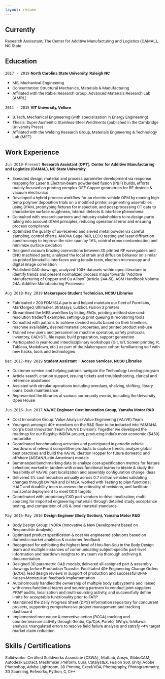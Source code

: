 ```yaml
---
layout: resume
---
```


<!---
Comment: Hi, if you stumbled to this section of my website looking for a professional resume, here it is a file (insert link) What you see below is a more informal illustration of my experiences and derived learnings. Thanks! ----- This is probably the best phase of life in terms of purely learning and relating concepts to problems around me; now that the learning process is less related to the fear of grades or ranking hierarchy. Unfortunately, that wasn't the case growing up.
* <span style="font-family:San Francisco, Roboto, Segoe UI; font-size:10pt;">TEXT| *ITALICS*
 | DOI:<a href="LINK" target="_blank"> TAG </a> </span>
-->



## Currently

<span style="font-family:San Francisco, Roboto, Segoe UI; font-size:10pt;"> Research Assisstant, The Center for Additive Manufacturing and Logistics (CAMAL), NC State 
</span> 

## Education

`2017 - 2019`
__<span style="font-family:San Francisco, Roboto, Segoe UI; font-size:10pt;"> North Carolina State University, Raleigh NC </span>__
- <span style="font-family:San Francisco, Roboto, Segoe UI; font-size:10pt;"> MS, Mechanical Engineering </span>
- <span style="font-family:San Francisco, Roboto, Segoe UI; font-size:10pt;"> Concentration: Structural Mechanics, Materials & Manufacturing </span>
- <span style="font-family:San Francisco, Roboto, Segoe UI; font-size:10pt;"> Affiliated with the Rabiei Research Group, Advanced Materials Research Lab (AMRL) </span>

`2011 - 2015`
__<span style="font-family:San Francisco, Roboto, Segoe UI; font-size:10pt;"> VIT  University, Vellore </span>__
- <span style="font-family:San Francisco, Roboto, Segoe UI; font-size:10pt;"> B.Tech, Mechanical Engineering (with specialization in Energy Engineering) </span>
- <span style="font-family:San Francisco, Roboto, Segoe UI; font-size:10pt;"> Thesis: Super-Austenitic Stainless-Steel Weldments (published in the Cambridge University Press) </span>
- <span style="font-family:San Francisco, Roboto, Segoe UI; font-size:10pt;"> Affiliated with the Welding Research Group, Materials Engineering & Technology Lab (MET) </span>                 

## Work Experience
`Jun 2019-Present`
 __<span style="font-family:San Francisco, Roboto, Segoe UI; font-size:10pt;"> Research Assistant (OPT), Center for Additive Manufacturing and Logistics (CAMAL), NC State University</span>__
- <span style="font-family:San Francisco, Roboto, Segoe UI; font-size:10pt;"> Executed design, material and process parameter development via response mapping for Laser & Electron-beam powder-bed fusion (PBF) builds, efforts mainly focused on printing complex OFE Copper geometries for RF devices & vacuum electronics</span>
- <span style="font-family:San Francisco, Roboto, Segoe UI; font-size:10pt;"> Developed a hybrid process workflow for an electric vehicle OEM by running high-temp polymer deposition trials on a modified printer, segmenting assemblies using DfAM, prototyping fixtures for inspection, and post-processing CT data to characterize surface roughness, internal defects & interface phenomena </span>
- <span style="font-family:San Francisco, Roboto, Segoe UI; font-size:10pt;"> Consulted with research partners and industry stakeholders to re-design parts taking into account DfAM principles, reducing operational error and ensuring process compliance </span>
- <span style="font-family:San Francisco, Roboto, Segoe UI; font-size:10pt;"> Optimized the quality of as-received and sieved metal powder via careful sampling, control charts, ANOVA Gage R&R, LECO testing and laser diffraction spectroscopy to improve the size span by 16%, control cross-contamination and minimize surface oxidation </span>
- <span style="font-family:San Francisco, Roboto, Segoe UI; font-size:10pt;"> Designed vacuum brazing connections between 3D printed RF waveguides and CNC machined parts; analyzed the local strain and diffusion behavior on similar as-printed bimetallic interfaces using tensile tests, electron microscopy and digital image correlation </span>
- <span style="font-family:San Francisco, Roboto, Segoe UI; font-size:10pt;"> Published CAD drawings, analyzed 100+ datasets within open literature to identify trends and present normalized process maps towards “Additive Manufacturing of Copper and Cu Alloys” (article 24A-5I), ASM Handbook Volume 24A: Additive Manufacturing Processes  </span>

`Aug 2018-May 2019`
 __<span style="font-family:San Francisco, Roboto, Segoe UI; font-size:10pt;"> Makerspace Student Technician, NCSU Libraries  </span>__
- <span style="font-family:San Francisco, Roboto, Segoe UI; font-size:10pt;"> Fabricated > 200 FDM/SLA parts and helped maintain our fleet of Formlabs, Markforged, Ultimaker, Stratasys, Lulzbot, Fusion 3 printers </span>
- <span style="font-family:San Francisco, Roboto, Segoe UI; font-size:10pt;"> Streamlined the MES workflow by listing FAQs, printing method-size-cost-resolution tradeoff examples, setting-up print queuing & monitoring tools </span>
- <span style="font-family:San Francisco, Roboto, Segoe UI; font-size:10pt;"> Consulted with patrons to achieve desired results based on their timelines, machine availability, desired material properties, and printed product end-use </span>
- <span style="font-family:San Francisco, Roboto, Segoe UI; font-size:10pt;"> Trained new users and personnel on machine operation, safety protocols, inventory, CAD/STL file repair, build preparation, support generation</span>
- <span style="font-family:San Francisco, Roboto, Segoe UI; font-size:10pt;"> Participated in year-round interdisciplinary workshops (Git, IoT, Screen printing, R, Tableau, Markdown, etc.) as part of the Makerspace cohort familiarizing self with new hacks, tools and technologies</span>

`Dec 2017-May 2019`
__<span style="font-family:San Francisco, Roboto, Segoe UI; font-size:10pt;"> Student Assistant – Access Services, NCSU Libraries </span>__
- <span style="font-family:San Francisco, Roboto, Segoe UI; font-size:10pt;"> Customer service and helping patrons navigate the Technology Lending program </span>
- <span style="font-family:San Francisco, Roboto, Segoe UI; font-size:10pt;"> Article search, citation support, issuing tickets and troubleshooting, clerical and reference assistance</span>
- <span style="font-family:San Francisco, Roboto, Segoe UI; font-size:10pt;"> Assisted with circular operations including overdues, shelving, shifting, library loans, book maintenance</span>
- <span style="font-family:San Francisco, Roboto, Segoe UI; font-size:10pt;">Represented the libraries at various community events, including the University Open House</span>

`Jun 2016-Jun 2017`
__<span style="font-family:San Francisco, Roboto, Segoe UI; font-size:10pt;"> VA/VE Engineer: Cost Innovation Group, Yamaha Motor R&D </span>__
- <span style="font-family:San Francisco, Roboto, Segoe UI; font-size:10pt;"> Cost Innovation Group: Value Analysis/Value Engineering (VA/VE) Team </span>
- <span style="font-family:San Francisco, Roboto, Segoe UI; font-size:10pt;"> Youngest amongst 40+ members on the R&D floor to be inducted into YAMAHA Corp’s Cost Innovation Team (VA/VE Division): Together we developed the roadmap for our flagship INDRA project, producing India’s most economic ($450) motorbike </span>
- <span style="font-family:San Francisco, Roboto, Segoe UI; font-size:10pt;"> Coordinated benchmarking activities and participated in periodic vehicle teardowns of relevant competitive products to capture trends, analyze global best practices and build the VA/VE Ideation Hopper for future domestic and offshore (ASEAN/Latin American) models </span>
- <span style="font-family:San Francisco, Roboto, Segoe UI; font-size:10pt;"> Summarized benchmarking data to analyze cost-specification metrics for feature selection; worked in tandem with cross-functional teams to ideate & study the feasibility of VA/VE, part localization and assembly configuration change ideas </span>
- <span style="font-family:San Francisco, Roboto, Segoe UI; font-size:10pt;"> Delivered 5% cost reduction annually across 0.7 million vehicles validating changes through DVP&R and DFMEA, worked with Testing to plan functional, HALT and durability tests to assess the criticality of revisions, and facilitate horizontal deployment to meet QCD targets </span>
- <span style="font-family:San Francisco, Roboto, Segoe UI; font-size:10pt;"> Coordinated with proprietary/CKD part vendors to drive localization, multi-sourcing for imported engineering materials through detailed study, acceptance testing, and comparison of JIS & local material standards </span>

`May 2015-May 2016`
__<span style="font-family:San Francisco, Roboto, Segoe UI; font-size:10pt;"> Design Engineer (Body Section), Yamaha Motor R&D</span>__
- <span style="font-family:San Francisco, Roboto, Segoe UI; font-size:10pt;"> Body Design Group: INDRA (Innovative & New Development based on Responsible Analysis) </span>
- <span style="font-family:San Francisco, Roboto, Segoe UI; font-size:10pt;"> Optimized product specification & cost via engineered solutions based on domestic market analytics & customer feedback</span>
- <span style="font-family:San Francisco, Roboto, Segoe UI; font-size:10pt;"> Recognized for exhibiting the highest level of Hou-Ren-Sou in the Body Design team and multiple instances of communicating subject-specific part-level information and teardown insights to my team via thorough archiving & documentation </span>
- <span style="font-family:San Francisco, Roboto, Segoe UI; font-size:10pt;"> Designed 3D parametric CAD models, delivered all assigned part & assembly drawings before Production Transfer. Facilitated 40+ Engineering Change Orders (ECOs), lead design reviews in support of production and successful DFM-Kaizen-Monozukuri feedback implementation </span>
- <span style="font-family:San Francisco, Roboto, Segoe UI; font-size:10pt;"> Autonomously handled the ownership of multiple body subsystems and liaised with cross-functional teams and sourcing partners to conduct joint-suppliers PPAP audits, localization and multi-sourcing activity, and successfully define limits for acceptable functionality prior to FATP </span>
- <span style="font-family:San Francisco, Roboto, Segoe UI; font-size:10pt;"> Maintained the Daily Progress Sheet (DPS) information repository for concurrent projects, supporting comprehensive project management and tracking dashboard </span>
- <span style="font-family:San Francisco, Roboto, Segoe UI; font-size:10pt;"> Implemented root cause & corrective action (RCCA) tracking and countermeasure activity through Genba, Cp/Cpk, Pareto, 5Whys, Ishikawa analysis; triangulated errors to resolve field failure analysis and satisfy <4% target market claim reduction </span>

## Skills / Certifications


<span style="font-family:San Francisco, Roboto, Segoe UI; font-size:10pt;"> Solidworks- Certified Solidworks Associate (CSWA) , MatLab, Ansys, GibbsCAM, Autodesk Ecotect, Meshmixer ,Preform, Cura, CatalystEX, Fusion 360, Unity, Adobe Photoshop, Adobe Lightroom, 3D Printing, Excel/VBA, Photography, Photogrammetry, 3D Scanning, Refworks, Python, C, C++ </span>


<!-- ### Footer-->
<!-- Last updated: Dec 2019 -->


